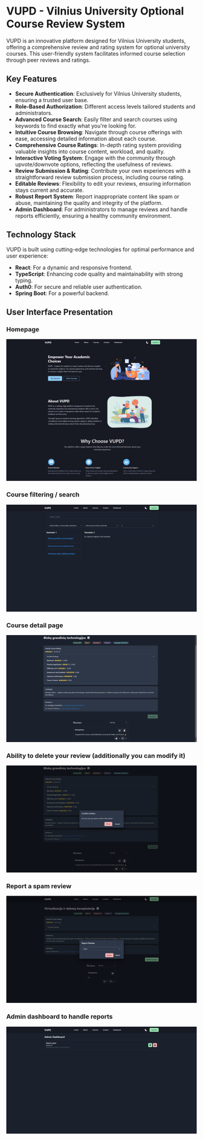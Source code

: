 # VUPD - Vilnius University Optional Course Review System

VUPD is an innovative platform designed for Vilnius University students, offering a comprehensive review and rating system for optional university courses. This user-friendly system facilitates informed course selection through peer reviews and ratings.

## Key Features

- **Secure Authentication**: Exclusively for Vilnius University students, ensuring a trusted user base.
- **Role-Based Authorization**: Different access levels tailored students and administrators.
- **Advanced Course Search**: Easily filter and search courses using keywords to find exactly what you're looking for.
- **Intuitive Course Browsing**: Navigate through course offerings with ease, accessing detailed information about each course.
- **Comprehensive Course Ratings**: In-depth rating system providing valuable insights into course content, workload, and quality.
- **Interactive Voting System**: Engage with the community through upvote/downvote options, reflecting the usefulness of reviews.
- **Review Submission & Rating**: Contribute your own experiences with a straightforward review submission process, including course rating.
- **Editable Reviews**: Flexibility to edit your reviews, ensuring information stays current and accurate.
- **Robust Report System**: Report inappropriate content like spam or abuse, maintaining the quality and integrity of the platform.
- **Admin Dashboard**: For administrators to manage reviews and handle reports efficiently, ensuring a healthy community environment.

## Technology Stack

VUPD is built using cutting-edge technologies for optimal performance and user experience:

- **React**: For a dynamic and responsive frontend.
- **TypeScript**: Enhancing code quality and maintainability with strong typing.
- **Auth0**: For secure and reliable user authentication.
- **Spring Boot**: For a powerful backend.

## User Interface Presentation

### Homepage

![HomePage](/docs/images/Homepage.png)

### Course filtering / search

![Course Filtering](/docs/images/Course_filtering.png)

### Course detail page

![Course Details](/docs/images/Course_details.png)

### Ability to delete your review (additionally you can modify it)

![Delete review](/docs/images/Review_modification.png)

### Report a spam review

![Report review](/docs/images/Review_reporting.png)

### Admin dashboard to handle reports

![Admin dashboard](/docs/images/Admin_dashboard.png)
